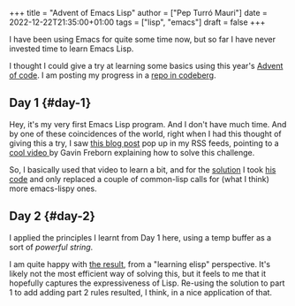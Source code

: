 +++
title = "Advent of Emacs Lisp"
author = ["Pep Turró Mauri"]
date = 2022-12-22T21:35:00+01:00
tags = ["lisp", "emacs"]
draft = false
+++

I have been using Emacs for quite some time now, but so far I have never invested time to learn Emacs Lisp.

I thought I could give a try at learning some basics using this year's [Advent of code](https://adventofcode.com/). I am posting my progress in a [repo in codeberg](https://codeberg.org/codificat/advent-of-code/src/branch/main/2022).


## Day 1 {#day-1}

Hey, it's my very first Emacs Lisp program. And I don't have much time. And by
one of these coincidences of the world, right when I had this thought of giving
this a try, I saw [this blog post](https://sachachua.com/blog/2022/12/2022-12-19-emacs-news/) pop up in my RSS feeds, pointing to a [cool video
](https://youtu.be/N1PAC5vs15Y)by Gavin Freborn explaining how to solve this challenge.

So, I basically used that video to learn a bit, and for the [solution](https://codeberg.org/codificat/advent-of-code/src/branch/main/2022/aoc01.el) I took
[his code](https://gist.github.com/Gavinok/1631fd138fc91a08a33c4b66afe15f39) and only replaced a couple of common-lisp calls for (what I think) more
emacs-lispy ones.


## Day 2 {#day-2}

I applied the principles I learnt from Day 1 here, using a temp buffer as a sort
of _powerful string_.

I am quite happy with [the result](https://codeberg.org/codificat/advent-of-code/src/branch/main/2022/aoc02.el), from a "learning elisp" perspective. It's
likely not the most efficient way of solving this, but it feels to me that it
hopefully captures the expressiveness of Lisp. Re-using the solution to part 1
to add adding part 2 rules resulted, I think, in a nice application of that.
